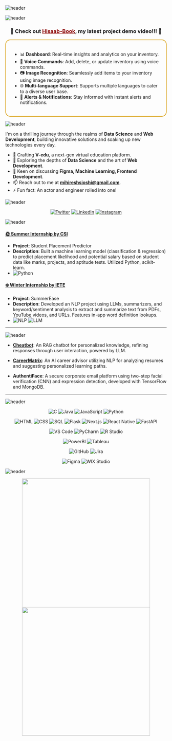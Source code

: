

![header](https://capsule-render.vercel.app/api?type=soft&height=180&color=gradient&text=👋%20Hi,%20I'm%20Mihiresh%20Joshi&reversal=false&animation=fadeIn&fontSize=42&fontAlignY=42&descAlignY=76&section=footer&desc=🌟%20Aspiring%20Data%20Scientist%20|%20Web%20Development%20Enthusiast%20|%20Creative%20Mind%20🌟&descAlign=50&descSize=20&textBg=true)



![header](https://capsule-render.vercel.app/api?type=soft&color=5229B6&height=60&section=header&text=💥%20Featured%20Project&fontSize=30&fontColor=fff)



<div align="center">
  <h3><b>🌟 Check out <a href="https://drive.google.com/file/d/1d3tdiwibyG8vo5rodHP9lKB2UZIwhzYt/view?usp=drive_link" style="color: #8B0000;" align="center">Hisaab-Book</a>, my latest project demo video!!! 🌟</b></h3>
</div>

<div style="border: 2px solid #DAA520; padding: 20px; border-radius: 15px; margin-top: 10px;">
  <ul>
    <li>📊 <b>Dashboard</b>: Real-time insights and analytics on your inventory.</li>
    <li>🎤 <b>Voice Commands</b>: Add, delete, or update inventory using voice commands.</li>
    <li>📷 <b>Image Recognition</b>: Seamlessly add items to your inventory using image recognition.</li>
    <li>🌐 <b>Multi-language Support</b>: Supports multiple languages to cater to a diverse user base.</li>
    <li>🔔 <b>Alerts & Notifications</b>: Stay informed with instant alerts and notifications.</li>
  </ul>
</div>


<!-- <p align="center">
  <img src="https://komarev.com/ghpvc/?username=mihireshjoshi&label=Profile%20views&color=0e75b6&style=flat" alt="mihireshjoshi" /> 
</p>

<p align="center">
  <a href="https://github.com/mihireshjoshi"><img src="https://badges.pufler.dev/visits/mihireshjoshi/mihireshjoshi?color=blue&style=flat-square&logo=github"></a>
  <a href="https://github.com/mihireshjoshi"><img src="https://badges.pufler.dev/repos/mihireshjoshi?color=green&style=flat-square&logo=github"></a>
  <a href="https://github.com/mihireshjoshi"><img src="https://badges.pufler.dev/commits/monthly/mihireshjoshi?color=yellow&style=flat-square&logo=github"></a>
</p> -->



![header](https://capsule-render.vercel.app/api?type=soft&color=5229B6&height=60&section=header&text=🚀%20About%20Me&fontSize=30&fontColor=fff)

I'm on a thrilling journey through the realms of **Data Science** and **Web Development**, building innovative solutions and soaking up new technologies every day. 
- 🔭 Crafting **V-edu**, a next-gen virtual education platform.
- 🌱 Exploring the depths of **Data Science** and the art of **Web Development**.
- 💬 Keen on discussing **Figma, Machine Learning, Frontend Development**.
- 📫 Reach out to me at **mihireshsjoshi@gmail.com**.
- ⚡ Fun fact: An actor and engineer rolled into one!



![header](https://capsule-render.vercel.app/api?type=soft&color=5229B6&height=60&section=header&text=🌐%20Let's%20Connect&fontSize=30&fontColor=fff)

<p align="center">
  <a href="https://twitter.com/mihireshjoshi"><img src="https://img.shields.io/twitter/follow/mihireshjoshi?label=Follow&style=social" alt="Twitter"></a>
  <a href="https://linkedin.com/in/mihireshjoshi"><img src="https://img.shields.io/badge/-LinkedIn-blue?style=flat-square&logo=linkedin&logoColor=white" alt="LinkedIn"></a>
  <a href="https://instagram.com/mihireshjoshi"><img src="https://img.shields.io/badge/-Instagram-e4405f?style=flat-square&logo=instagram&logoColor=white" alt="Instagram"></a>
</p>



![header](https://capsule-render.vercel.app/api?type=soft&color=5229B6&height=60&section=header&text=📚%20Internships&fontSize=30&fontColor=fff)

#### [🌞 Summer Internship by CSI](https://github.com/mihireshjoshi/Student-Placement-Predictor)
- **Project**: Student Placement Predictor
- **Description**: Built a machine learning model (classification & regression) to predict placement likelihood and potential salary based on student data like marks, projects, and aptitude tests. Utilized Python, scikit-learn.
- ![Python](https://img.shields.io/badge/Python-3776AB?style=flat-square&logo=python&logoColor=white) 

#### [❄️ Winter Internship by IETE](https://github.com/mihireshjoshi/SummarEase)
- **Project**: SummerEase
- **Description**: Developed an NLP project using LLMs, summarizers, and keyword/sentiment analysis to extract and summarize text from PDFs, YouTube videos, and URLs. Features in-app word definition lookups.
- ![NLP](https://img.shields.io/badge/NLP-4B8BBE?style=flat-square&logo=nlp&logoColor=white) ![LLM](https://img.shields.io/badge/LLM-FFD43B?style=flat-square)

---



![header](https://capsule-render.vercel.app/api?type=soft&color=5229B6&height=60&section=header&text=💡%20Top%20Projects&fontSize=30&fontColor=fff)

- **[Cheatbot](https://github.com/mihireshjoshi/Cheatbot)**: An RAG chatbot for personalized knowledge, refining responses through user interaction, powered by LLM.
  
- **[CareerMatrix](https://github.com/mihireshjoshi/CareerMatrix)**: An AI career advisor utilizing NLP for analyzing resumes and suggesting personalized learning paths.
  
- **AuthentiFace**: A secure corporate email platform using two-step facial verification (CNN) and expression detection, developed with TensorFlow and MongoDB.

---



![header](https://capsule-render.vercel.app/api?type=soft&color=5229B6&height=60&section=header&text=🔧%20Languages,%20Frameworks%20&%20Tools&fontSize=30&fontColor=fff)

<p align="center">
  <!-- Coding & Development -->
  <img src="https://img.shields.io/badge/C-A8B9CC?style=for-the-badge&logo=c&logoColor=white" alt="C">
  <img src="https://img.shields.io/badge/Java-007396?style=for-the-badge&logo=java&logoColor=white" alt="Java">
  <img src="https://img.shields.io/badge/JavaScript-F7DF1E?style=for-the-badge&logo=javascript&logoColor=black" alt="JavaScript">
  <img src="https://img.shields.io/badge/Python-3776AB?style=for-the-badge&logo=python&logoColor=white" alt="Python">
</p>

<p align="center">
  <!-- Web Development -->
  <img src="https://img.shields.io/badge/HTML-E34F26?style=for-the-badge&logo=html5&logoColor=white" alt="HTML">
  <img src="https://img.shields.io/badge/CSS-1572B6?style=for-the-badge&logo=css3&logoColor=white" alt="CSS">
  <img src="https://img.shields.io/badge/SQL-4479A1?style=for-the-badge&logo=MySQL&logoColor=white" alt="SQL">
  <img src="https://img.shields.io/badge/Flask-000000?style=for-the-badge&logo=flask&logoColor=white" alt="Flask">
  <img src="https://img.shields.io/badge/Next.js-000000?style=for-the-badge&logo=next.js&logoColor=white" alt="Next.js">
  <img src="https://img.shields.io/badge/React_Native-20232A?style=for-the-badge&logo=react&logoColor=61DAFB" alt="React Native">
  <img src="https://img.shields.io/badge/FastAPI-009688?style=for-the-badge&logo=fastapi&logoColor=white" alt="FastAPI">
</p>


<p align="center">
  <!-- IDEs -->
  <img src="https://img.shields.io/badge/VS%20Code-007ACC?style=for-the-badge&logo=visual-studio-code&logoColor=white" alt="VS Code">
  <img src="https://img.shields.io/badge/PyCharm-000000?style=for-the-badge&logo=pycharm&logoColor=white" alt="PyCharm">
  <img src="https://img.shields.io/badge/R%20Studio-75AADB?style=for-the-badge&logo=rstudio&logoColor=white" alt="R Studio">
</p>

<p align="center">
  <!-- Data Science & Analysis -->
  <img src="https://img.shields.io/badge/PowerBI-F2C811?style=for-the-badge&logo=power-bi&logoColor=black" alt="PowerBI">
  <img src="https://img.shields.io/badge/Tableau-E97627?style=for-the-badge&logo=tableau&logoColor=white" alt="Tableau">
</p>

<p align="center">
  <!-- Version Control and Project Management -->
  <img src="https://img.shields.io/badge/GitHub-100000?style=for-the-badge&logo=github&logoColor=white" alt="GitHub">
  <img src="https://img.shields.io/badge/Jira-0052CC?style=for-the-badge&logo=jira&logoColor=white" alt="Jira">
</p>

<p align="center">
  <!-- Designing & Prototyping -->
  <img src="https://img.shields.io/badge/Figma-F24E1E?style=for-the-badge&logo=figma&logoColor=white" alt="Figma">
  <img src="https://img.shields.io/badge/WIX%20Studio-0C6EFC?style=for-the-badge&logo=wix&logoColor=white" alt="WIX Studio">
</p>



![header](https://capsule-render.vercel.app/api?type=soft&color=5229B6&height=60&section=header&text=📈%20My%20GitHub%20Stats&fontSize=30&fontColor=fff)

<p align="center">
  <img src="https://github-readme-stats.vercel.app/api/top-langs/?username=mihireshjoshi&theme=algolia&hide_border=true&layout=compact" width="400">
  <img src="https://github-readme-stats.vercel.app/api?username=mihireshjoshi&show_icons=true&theme=algolia&hide_border=true" width="400">
</p>

